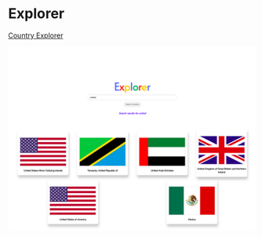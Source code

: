 # Explorer
[Country Explorer](http://countryexplorer.000webhostapp.com)


![alt text](https://github.com/SibaSubramaniam/Explorer/blob/master/main.png " Home Page")
